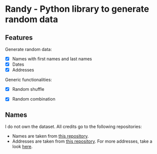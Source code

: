 # Randy - Python library to generate random data

## Features
Generate random data:
- [x] Names with first names and last names
- [x] Dates
- [x] Addresses

Generic functionalities:
- [x] Random shuffle
- [x] Random combination


## Names
I do not own the dataset. All credits go to the following repositories:

* Names are taken from [this repository](https://github.com/dominictarr/random-name).
* Addresses are taken from [this repository](https://github.com/EthanRBrown/rrad.git). For more addresses, take a look [here](https://openaddresses.io).